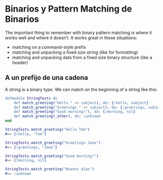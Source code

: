 # Binarios y Pattern Matching de Binarios

The important thing to remember with binary pattern matching is where it works well and where it doesn’t. It works great in these situations:

- matching on a command-style prefix
- matching and unpacking a fixed size string (like for formatting)
- matching and unpacking data from a fixed size binary structure (like a header)

## A un prefijo de una cadena

A string is a binary type. We can match on the beginning of a string like this:
```erlang
defmodule StringTests do
	def match_greeting("Hello " <> subject), do: {:hello, subject}
	def match_greeting("Greetings " <> subject), do: {:greetings, subject}
	def match_greeting("Good morning!"), do: {:morning, nil}
	def match_greeting(_other), do: :unknown
end

StringTests.match_greeting("Hello Tom")                                 
#=> {:hello, "Tom"}

StringTests.match_greeting("Greetings Jane")         
#=> {:greetings, "Jane"}

StringTests.match_greeting("Good morning!")
#=> {:morning, nil}

StringTests.match_greeting("Buenos dias") 
#=> :unknown
```
